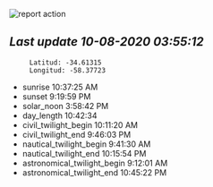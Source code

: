 ![report action](https://github.com/matiasz8/actions-for-reports/workflows/report%20action/badge.svg?branch=develop) 


## *****Last update 10-08-2020 03:55:12*****



		 Latitud: -34.61315
		 Longitud: -58.37723

 - sunrise 	 10:37:25 AM
 - sunset 	 9:19:59 PM
 - solar_noon 	 3:58:42 PM
 - day_length 	 10:42:34
 - civil_twilight_begin 	 10:11:20 AM
 - civil_twilight_end 	 9:46:03 PM
 - nautical_twilight_begin 	 9:41:30 AM
 - nautical_twilight_end 	 10:15:54 PM
 - astronomical_twilight_begin 	 9:12:01 AM
 - astronomical_twilight_end 	 10:45:22 PM
